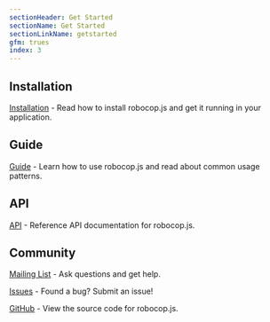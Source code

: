 ```yaml
---
sectionHeader: Get Started
sectionName: Get Started
sectionLinkName: getstarted
gfm: trues
index: 3
---
```

## Installation
[Installation](installation.html) - Read how to install robocop.js and get it running in your application.

## Guide
[Guide](guide.html) - Learn how to use robocop.js and read about common usage patterns.

## API
[API](api.html) - Reference API documentation for robocop.js.

## Community
[Mailing List](https://groups.google.com/forum/#!forum/robocop.js) - Ask questions and get help.

[Issues](https://github.com/jmdobry/robocop.js/issues?state=open) - Found a bug? Submit an issue!

[GitHub](https://github.com/jmdobry/robocop.js) - View the source code for robocop.js.
